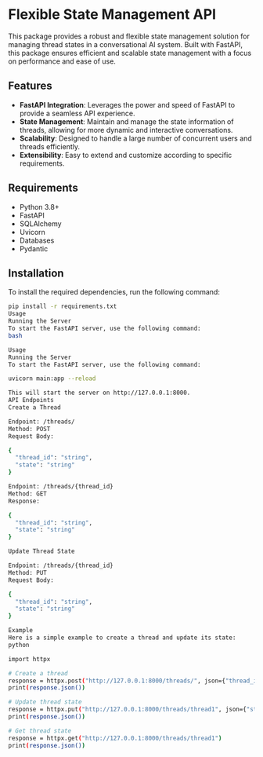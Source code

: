 # Flexible State Management API

This package provides a robust and flexible state management solution for managing thread states in a conversational AI system. Built with FastAPI, this package ensures efficient and scalable state management with a focus on performance and ease of use.

## Features

- **FastAPI Integration**: Leverages the power and speed of FastAPI to provide a seamless API experience.
- **State Management**: Maintain and manage the state information of threads, allowing for more dynamic and interactive conversations.
- **Scalability**: Designed to handle a large number of concurrent users and threads efficiently.
- **Extensibility**: Easy to extend and customize according to specific requirements.

## Requirements

- Python 3.8+
- FastAPI
- SQLAlchemy
- Uvicorn
- Databases
- Pydantic

## Installation

To install the required dependencies, run the following command:

```bash
pip install -r requirements.txt
Usage
Running the Server
To start the FastAPI server, use the following command:
bash

Usage
Running the Server
To start the FastAPI server, use the following command:

uvicorn main:app --reload

This will start the server on http://127.0.0.1:8000.
API Endpoints
Create a Thread

Endpoint: /threads/
Method: POST
Request Body:

{
  "thread_id": "string",
  "state": "string"
}

Endpoint: /threads/{thread_id}
Method: GET
Response:

{
  "thread_id": "string",
  "state": "string"
}

Update Thread State

Endpoint: /threads/{thread_id}
Method: PUT
Request Body:

{
  "thread_id": "string",
  "state": "string"
}

Example
Here is a simple example to create a thread and update its state:
python

import httpx

# Create a thread
response = httpx.post("http://127.0.0.1:8000/threads/", json={"thread_id": "thread1", "initial_message": "Hello, world!"})
print(response.json())

# Update thread state
response = httpx.put("http://127.0.0.1:8000/threads/thread1", json={"state": "active"})
print(response.json())

# Get thread state
response = httpx.get("http://127.0.0.1:8000/threads/thread1")
print(response.json())